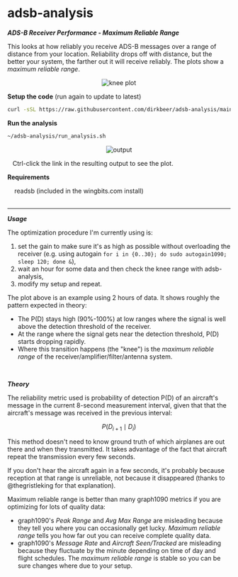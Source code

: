 # adsb-analysis

***ADS-B Receiver Performance - Maximum Reliable Range***

This looks at how reliably you receive ADS-B messages over a range of distance from your location. Reliability drops off with distance, but the better your system, the farther out it will receive reliably. The plots show a *maximum reliable range*.

<p align="center">
  <img src="https://github.com/dirkbeer/adsb-analysis/assets/6425332/70962cfc-5a4f-4621-a2ac-19664e25addb" alt="knee plot">
</p>

**Setup the code** (run again to update to latest)
```bash
curl -sSL https://raw.githubusercontent.com/dirkbeer/adsb-analysis/main/setup.sh | bash
```

**Run the analysis**
```bash
~/adsb-analysis/run_analysis.sh
```

<p align="center">
  <img src="https://github.com/dirkbeer/adsb-analysis/assets/6425332/893a9c18-ef02-4adf-a811-46254d177576" alt="output">
</p>

&nbsp;&nbsp;&nbsp;Ctrl-click the link in the resulting output to see the plot.

**Requirements**

&nbsp;&nbsp;&nbsp;&nbsp;readsb (included in the wingbits.com install)
<br><br>

---

***Usage***

The optimization procedure I'm currently using is: 

1) set the gain to make sure it's as high as possible without overloading the receiver (e.g. using autogain `for i in {0..30}; do sudo autogain1090; sleep 120; done &`),
2) wait an hour for some data and then check the knee range with adsb-analysis,
3) modify my setup and repeat.

The plot above is an example using 2 hours of data. It shows roughly the pattern expected in theory:

* The P(D) stays high (90%-100%) at low ranges where the signal is well above the detection threshold of the receiver. 
* At the range where the signal gets near the detection threshold, P(D) starts dropping rapidly.
* Where this transition happens (the "knee") is the *maximum reliable range* of the receiver/amplifier/filter/antenna system.
<br>

***Theory***

The reliability metric used is probability of detection P(D) of an aircraft's message in the current 8-second measurement interval, given that that the aircraft's message was received in the previous interval:

$$
P(D_{i+1} \mid D_i)
$$

This method doesn't need to know ground truth of which airplanes are out there and when they transmitted. It takes advantage of the fact that aircraft repeat the transmission every few seconds. 

If you don't hear the aircraft again in a few seconds, it's probably because reception at that range is unreliable, not because it disappeared (thanks to @thegristleking for that explanation). 

Maximum reliable range is better than many graph1090 metrics if you are optimizing for lots of quality data:
* graph1090's *Peak Range* and *Avg Max Range* are misleading because they tell you where you can occasionally get lucky. *Maximum reliable range* tells you how far out you can receive complete quality data.
* graph1090's *Message Rate* and *Aircraft Seen/Tracked* are misleading because they fluctuate by the minute depending on time of day and flight schedules. The *maximum reliable range* is stable so you can be sure changes where due to your setup.


